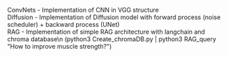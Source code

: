 ConvNets - Implementation of CNN in VGG structure\
Diffusion - Implementation of Diffusion model with forward process (noise scheduler) + backward process (UNet)\
RAG - Implementation of simple RAG architecture with langchain and chroma database\n (python3 Create_chromaDB.py | python3 RAG_query "How to improve muscle strength?")